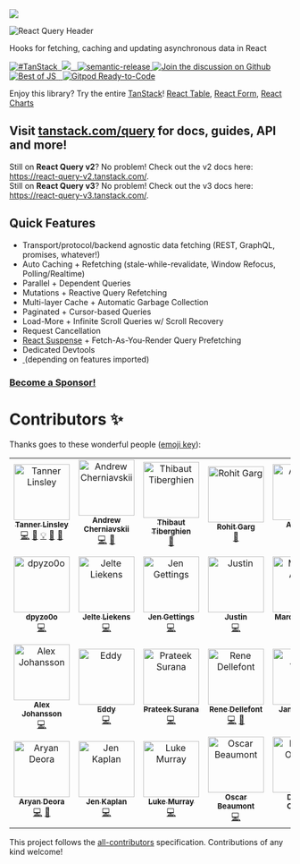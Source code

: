 <img src="https://static.scarf.sh/a.png?x-pxid=be2d8a11-9712-4c1d-9963-580b2d4fb133" />

![React Query Header](https://github.com/tannerlinsley/react-query/raw/beta/media/repo-header.png)

Hooks for fetching, caching and updating asynchronous data in React

<a href="https://twitter.com/intent/tweet?button_hashtag=TanStack" target="\_parent">
  <img alt="#TanStack" src="https://img.shields.io/twitter/url?color=%2308a0e9&label=%23TanStack&style=social&url=https%3A%2F%2Ftwitter.com%2Fintent%2Ftweet%3Fbutton_hashtag%3DTanStack">
</a><a href="https://discord.com/invite/WrRKjPJ" target="\_parent">
  <img alt="" src="https://img.shields.io/badge/Discord-TanStack-%235865F2" />
</a><a href="https://github.com/tannerlinsley/react-query/actions?query=workflow%3A%22react-query+tests%22">
<img src="https://github.com/tannerlinsley/react-query/workflows/react-query%20tests/badge.svg" />
</a><a href="https://npmjs.com/package/react-query" target="\_parent">
  <img alt="" src="https://img.shields.io/npm/dm/react-query.svg" />
</a><a href="https://bundlephobia.com/package/@tanstack/react-query@latest" target="\_parent">
  <img alt="" src="https://badgen.net/bundlephobia/minzip/@tanstack/react-query" />
</a><a href="#badge">
    <img alt="semantic-release" src="https://img.shields.io/badge/%20%20%F0%9F%93%A6%F0%9F%9A%80-semantic--release-e10079.svg">
  </a><a href="https://github.com/tannerlinsley/react-query/discussions">
  <img alt="Join the discussion on Github" src="https://img.shields.io/badge/Github%20Discussions%20%26%20Support-Chat%20now!-blue" />
</a><a href="https://bestofjs.org/projects/tanstack-query"><img alt="Best of JS" src="https://img.shields.io/endpoint?url=https://bestofjs-serverless.now.sh/api/project-badge?fullName=TanStack%2Fquery%26since=daily" /></a><a href="https://github.com/tannerlinsley/react-query" target="\_parent">
  <img alt="" src="https://img.shields.io/github/stars/tannerlinsley/react-query.svg?style=social&label=Star" />
</a><a href="https://twitter.com/tannerlinsley" target="\_parent">
  <img alt="" src="https://img.shields.io/twitter/follow/tannerlinsley.svg?style=social&label=Follow" />
</a> <a href="https://gitpod.io/from-referrer/">
  <img src="https://img.shields.io/badge/Gitpod-Ready--to--Code-blue?logo=gitpod" alt="Gitpod Ready-to-Code"/>
</a>

Enjoy this library? Try the entire [TanStack](https://tanstack.com)! [React Table](https://github.com/tannerlinsley/react-table), [React Form](https://github.com/tannerlinsley/react-form), [React Charts](https://github.com/tannerlinsley/react-charts)

## Visit [tanstack.com/query](https://tanstack.com/query) for docs, guides, API and more!

Still on **React Query v2**? No problem! Check out the v2 docs here: https://react-query-v2.tanstack.com/. <br />
Still on **React Query v3**? No problem! Check out the v3 docs here: https://react-query-v3.tanstack.com/.

## Quick Features

- Transport/protocol/backend agnostic data fetching (REST, GraphQL, promises, whatever!)
- Auto Caching + Refetching (stale-while-revalidate, Window Refocus, Polling/Realtime)
- Parallel + Dependent Queries
- Mutations + Reactive Query Refetching
- Multi-layer Cache + Automatic Garbage Collection
- Paginated + Cursor-based Queries
- Load-More + Infinite Scroll Queries w/ Scroll Recovery
- Request Cancellation
- [React Suspense](https://reactjs.org/docs/concurrent-mode-suspense.html) + Fetch-As-You-Render Query Prefetching
- Dedicated Devtools
- <a href="https://bundlephobia.com/package/@tanstack/react-query@latest" target="\_parent">
  <img alt="" src="https://badgen.net/bundlephobia/minzip/@tanstack/react-query" />
  </a> (depending on features imported)

### [Become a Sponsor!](https://github.com/sponsors/tannerlinsley/)

# Contributors ✨

Thanks goes to these wonderful people ([emoji key](https://allcontributors.org/docs/en/emoji-key)):

<!-- ALL-CONTRIBUTORS-LIST:START - Do not remove or modify this section -->
<!-- prettier-ignore-start -->
<!-- markdownlint-disable -->
<table>
  <tbody>
    <tr>
      <td align="center"><a href="https://tannerlinsley.com"><img src="https://avatars0.githubusercontent.com/u/5580297?v=4?s=100" width="100px;" alt="Tanner Linsley"/><br /><sub><b>Tanner Linsley</b></sub></a><br /><a href="https://github.com/TanStack/query/commits?author=tannerlinsley" title="Code">💻</a> <a href="#ideas-tannerlinsley" title="Ideas, Planning, & Feedback">🤔</a> <a href="#example-tannerlinsley" title="Examples">💡</a> <a href="#maintenance-tannerlinsley" title="Maintenance">🚧</a> <a href="https://github.com/TanStack/query/pulls?q=is%3Apr+reviewed-by%3Atannerlinsley" title="Reviewed Pull Requests">👀</a></td>
      <td align="center"><a href="http://cherniavskii.com"><img src="https://avatars2.githubusercontent.com/u/13808724?v=4?s=100" width="100px;" alt="Andrew Cherniavskii"/><br /><sub><b>Andrew Cherniavskii</b></sub></a><br /><a href="https://github.com/TanStack/query/commits?author=cherniavskii" title="Code">💻</a> <a href="https://github.com/TanStack/query/issues?q=author%3Acherniavskii" title="Bug reports">🐛</a></td>
      <td align="center"><a href="http://twitter.com/tibotiber"><img src="https://avatars3.githubusercontent.com/u/5635553?v=4?s=100" width="100px;" alt="Thibaut Tiberghien"/><br /><sub><b>Thibaut Tiberghien</b></sub></a><br /><a href="https://github.com/TanStack/query/commits?author=tibotiber" title="Documentation">📖</a></td>
      <td align="center"><a href="https://github.com/gargroh"><img src="https://avatars3.githubusercontent.com/u/42495927?v=4?s=100" width="100px;" alt="Rohit Garg"/><br /><sub><b>Rohit Garg</b></sub></a><br /><a href="#tool-gargroh" title="Tools">🔧</a></td>
      <td align="center"><a href="https://github.com/Avi98"><img src="https://avatars1.githubusercontent.com/u/26133749?v=4?s=100" width="100px;" alt="Avinash"/><br /><sub><b>Avinash</b></sub></a><br /><a href="https://github.com/TanStack/query/commits?author=Avi98" title="Code">💻</a> <a href="https://github.com/TanStack/query/issues?q=author%3AAvi98" title="Bug reports">🐛</a></td>
      <td align="center"><a href="https://github.com/CreativeTechGuy"><img src="https://avatars1.githubusercontent.com/u/12002072?v=4?s=100" width="100px;" alt="Jason O'Neill"/><br /><sub><b>Jason O'Neill</b></sub></a><br /><a href="#maintenance-CreativeTechGuy" title="Maintenance">🚧</a> <a href="https://github.com/TanStack/query/commits?author=CreativeTechGuy" title="Tests">⚠️</a></td>
      <td align="center"><a href="http://fb.me/yz"><img src="https://avatars3.githubusercontent.com/u/14841421?v=4?s=100" width="100px;" alt="Jack Zhao"/><br /><sub><b>Jack Zhao</b></sub></a><br /><a href="https://github.com/TanStack/query/commits?author=bugzpodder" title="Code">💻</a> <a href="https://github.com/TanStack/query/issues?q=author%3Abugzpodder" title="Bug reports">🐛</a></td>
    </tr>
    <tr>
      <td align="center"><a href="https://github.com/dpyzo0o"><img src="https://avatars1.githubusercontent.com/u/24768249?v=4?s=100" width="100px;" alt="dpyzo0o"/><br /><sub><b>dpyzo0o</b></sub></a><br /><a href="https://github.com/TanStack/query/commits?author=dpyzo0o" title="Code">💻</a></td>
      <td align="center"><a href="https://github.com/jelteliekens"><img src="https://avatars1.githubusercontent.com/u/3418474?v=4?s=100" width="100px;" alt="Jelte Liekens"/><br /><sub><b>Jelte Liekens</b></sub></a><br /><a href="https://github.com/TanStack/query/commits?author=jelteliekens" title="Code">💻</a></td>
      <td align="center"><a href="https://github.com/jgettings"><img src="https://avatars0.githubusercontent.com/u/4183742?v=4?s=100" width="100px;" alt="Jen Gettings"/><br /><sub><b>Jen Gettings</b></sub></a><br /><a href="https://github.com/TanStack/query/commits?author=jgettings" title="Code">💻</a></td>
      <td align="center"><a href="https://github.com/justincy"><img src="https://avatars2.githubusercontent.com/u/1037458?v=4?s=100" width="100px;" alt="Justin"/><br /><sub><b>Justin</b></sub></a><br /><a href="https://github.com/TanStack/query/commits?author=justincy" title="Code">💻</a></td>
      <td align="center"><a href="http://www.marceloalves.com"><img src="https://avatars1.githubusercontent.com/u/216782?v=4?s=100" width="100px;" alt="Marcelo Alves"/><br /><sub><b>Marcelo Alves</b></sub></a><br /><a href="https://github.com/TanStack/query/commits?author=MarceloAlves" title="Code">💻</a></td>
      <td align="center"><a href="https://github.com/zorzysty"><img src="https://avatars0.githubusercontent.com/u/5398733?v=4?s=100" width="100px;" alt="Zorza"/><br /><sub><b>Zorza</b></sub></a><br /><a href="https://github.com/TanStack/query/issues?q=author%3Azorzysty" title="Bug reports">🐛</a> <a href="https://github.com/TanStack/query/commits?author=zorzysty" title="Code">💻</a> <a href="https://github.com/TanStack/query/commits?author=zorzysty" title="Documentation">📖</a></td>
      <td align="center"><a href="https://tkdodo.eu"><img src="https://avatars0.githubusercontent.com/u/1021430?v=4?s=100" width="100px;" alt="Dominik Dorfmeister"/><br /><sub><b>Dominik Dorfmeister</b></sub></a><br /><a href="https://github.com/TanStack/query/commits?author=tkdodo" title="Code">💻</a> <a href="https://github.com/TanStack/query/commits?author=tkdodo" title="Documentation">📖</a> <a href="#maintenance-tkdodo" title="Maintenance">🚧</a> <a href="#question-tkdodo" title="Answering Questions">💬</a> <a href="https://github.com/TanStack/query/pulls?q=is%3Apr+reviewed-by%3Atkdodo" title="Reviewed Pull Requests">👀</a></td>
    </tr>
    <tr>
      <td align="center"><a href="https://katt.dev"><img src="https://avatars.githubusercontent.com/u/459267?v=4?s=100" width="100px;" alt="Alex Johansson"/><br /><sub><b>Alex Johansson</b></sub></a><br /><a href="https://github.com/TanStack/query/commits?author=KATT" title="Code">💻</a></td>
      <td align="center"><a href="http://www.eddyvinck.nl"><img src="https://avatars.githubusercontent.com/u/23434753?v=4?s=100" width="100px;" alt="Eddy"/><br /><sub><b>Eddy</b></sub></a><br /><a href="https://github.com/TanStack/query/commits?author=EddyVinck" title="Code">💻</a></td>
      <td align="center"><a href="http://prateeksurana.me"><img src="https://avatars.githubusercontent.com/u/21277179?v=4?s=100" width="100px;" alt="Prateek Surana"/><br /><sub><b>Prateek Surana</b></sub></a><br /><a href="https://github.com/TanStack/query/commits?author=prateek3255" title="Code">💻</a></td>
      <td align="center"><a href="https://github.com/babycourageous"><img src="https://avatars.githubusercontent.com/u/14936212?v=4?s=100" width="100px;" alt="Rene Dellefont"/><br /><sub><b>Rene Dellefont</b></sub></a><br /><a href="https://github.com/TanStack/query/commits?author=babycourageous" title="Code">💻</a> <a href="https://github.com/TanStack/query/commits?author=babycourageous" title="Documentation">📖</a></td>
      <td align="center"><a href="https://github.com/jvuoti"><img src="https://avatars.githubusercontent.com/u/3702781?v=4?s=100" width="100px;" alt="Janne Vuoti"/><br /><sub><b>Janne Vuoti</b></sub></a><br /><a href="https://github.com/TanStack/query/commits?author=jvuoti" title="Code">💻</a></td>
      <td align="center"><a href="http://seaviewlab.com"><img src="https://avatars.githubusercontent.com/u/20332397?v=4?s=100" width="100px;" alt="Arnaud"/><br /><sub><b>Arnaud</b></sub></a><br /><a href="https://github.com/TanStack/query/commits?author=arnaudbzn" title="Code">💻</a> <a href="https://github.com/TanStack/query/commits?author=arnaudbzn" title="Documentation">📖</a></td>
      <td align="center"><a href="https://github.com/zrwsk"><img src="https://avatars.githubusercontent.com/u/9089600?v=4?s=100" width="100px;" alt="Jakub Żurawski"/><br /><sub><b>Jakub Żurawski</b></sub></a><br /><a href="https://github.com/TanStack/query/commits?author=zrwsk" title="Documentation">📖</a></td>
    </tr>
    <tr>
      <td align="center"><a href="http://www.aryandeora.com"><img src="https://avatars.githubusercontent.com/u/45807386?v=4?s=100" width="100px;" alt="Aryan Deora"/><br /><sub><b>Aryan Deora</b></sub></a><br /><a href="https://github.com/TanStack/query/commits?author=ardeora" title="Code">💻</a> <a href="#maintenance-ardeora" title="Maintenance">🚧</a></td>
      <td align="center"><a href="https://github.com/jennyckaplan"><img src="https://avatars.githubusercontent.com/u/25395806?v=4?s=100" width="100px;" alt="Jen Kaplan"/><br /><sub><b>Jen Kaplan</b></sub></a><br /><a href="https://github.com/TanStack/query/commits?author=jennyckaplan" title="Code">💻</a></td>
      <td align="center"><a href="https://lukesmurray.com/"><img src="https://avatars.githubusercontent.com/u/34020210?v=4?s=100" width="100px;" alt="Luke Murray"/><br /><sub><b>Luke Murray</b></sub></a><br /><a href="https://github.com/TanStack/query/commits?author=lukesmurray" title="Code">💻</a></td>
      <td align="center"><a href="https://otbeaumont.me"><img src="https://avatars.githubusercontent.com/u/21004798?v=4?s=100" width="100px;" alt="Oscar Beaumont"/><br /><sub><b>Oscar Beaumont</b></sub></a><br /><a href="https://github.com/TanStack/query/commits?author=oscartbeaumont" title="Code">💻</a></td>
      <td align="center"><a href="https://github.com/DamianOsipiuk"><img src="https://avatars.githubusercontent.com/u/28151934?v=4?s=100" width="100px;" alt="Damian Osipiuk"/><br /><sub><b>Damian Osipiuk</b></sub></a><br /><a href="https://github.com/TanStack/query/commits?author=DamianOsipiuk" title="Code">💻</a> <a href="#maintenance-DamianOsipiuk" title="Maintenance">🚧</a></td>
      <td align="center"><a href="https://www.linkedin.com/in/matthew-hausman/"><img src="https://avatars.githubusercontent.com/u/25216513?v=4?s=100" width="100px;" alt="Matthew Hausman"/><br /><sub><b>Matthew Hausman</b></sub></a><br /><a href="https://github.com/TanStack/query/commits?author=matthewhausman" title="Code">💻</a></td>
      <td align="center"><a href="https://kubajastrz.com"><img src="https://avatars.githubusercontent.com/u/6443113?v=4?s=100" width="100px;" alt="Jakub Jastrzębski"/><br /><sub><b>Jakub Jastrzębski</b></sub></a><br /><a href="https://github.com/TanStack/query/commits?author=KubaJastrz" title="Code">💻</a></td>
    </tr>
  </tbody>
</table>

<!-- markdownlint-restore -->
<!-- prettier-ignore-end -->

<!-- ALL-CONTRIBUTORS-LIST:END -->

This project follows the [all-contributors](https://github.com/all-contributors/all-contributors) specification. Contributions of any kind welcome!

<!-- Use the force, Luke -->
